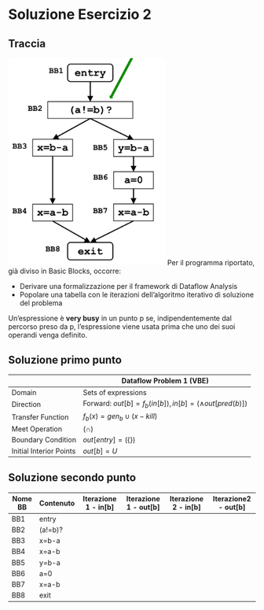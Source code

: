 ﻿# Soluzione Esercizio 2
## Traccia
<img style="width:20rem" src="./imgs/Screenshot 2024-04-29 alle 15.21.01.png" alt="">
Per il programma riportato, già diviso in Basic Blocks, occorre:

 - Derivare una formalizzazione per il framework di Dataflow Analysis
 - Popolare una tabella con le iterazioni dell’algoritmo iterativo di soluzione del problema

Un’espressione è **very busy** in un punto p se, indipendentemente dal percorso preso da p, l’espressione viene usata prima che uno dei suoi operandi venga definito.

## Soluzione primo punto
|  						|Dataflow Problem 1 (VBE)									  |
|-----------------------|-------------------------------------------------------------|
|Domain   				|Sets of expressions										  |
|Direction				|Forward: $out[b] = f_b(in[b]), in[b] = (\wedge out[pred(b)])$|
|Transfer Function		|$f_b(x)=gen_b\cup(x-kill)$									  |
|Meet Operation			|$(\cap)$													  |
|Boundary Condition		|$out[entry]=(\{\})$										  |
|Initial Interior Points|$out[b]=U$													  |

## Soluzione secondo punto

|Nome BB|Contenuto|Iterazione 1 - in[b]|Iterazione 1 - out[b]|Iterazione 2 - in[b]|Iterazione2 - out[b] 
|-------|---------|--------------------|---------------------|--------------------|-------------------|
|BB1	|entry	  |
|BB2	|(a!=b)?  |
|BB3	|x=b-a    |
|BB4	|x=a-b    |
|BB5	|y=b-a    |
|BB6	|a=0	  |
|BB7	|x=a-b	  |
|BB8	|exit	  |



